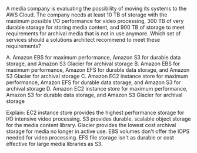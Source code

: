 A media company is evaluating the possibility of moving its systems to the AWS Cloud. The company needs at least 10 TB of storage with the maximum possible I/O performance for video processing, 300 TB of very durable storage for storing media content, and 900 TB of storage to meet requirements for archival media that is not in use anymore. Which set of services should a solutions architect recommend to meet these requirements? 

A. Amazon EBS for maximum performance, Amazon S3 for durable data storage, and Amazon S3 Glacier for archival storage 
B. Amazon EBS for maximum performance, Amazon EFS for durable data storage, and Amazon S3 Glacier for archival storage 
C. Amazon EC2 instance store for maximum performance, Amazon EFS for durable data storage, and Amazon S3 for archival storage 
D. Amazon EC2 instance store for maximum performance, Amazon S3 for durable data storage, and Amazon S3 Glacier for archival storage

Explain:
EC2 instance store provides the highest performance storage for I/O intensive video processing. 
S3 provides durable, scalable object storage for the media content library. 
Glacier provides the lowest cost archival storage for media no longer in active use. 
EBS volumes don't offer the IOPS needed for video processing. 
EFS file storage isn't as durable or cost effective for large media libraries as S3.